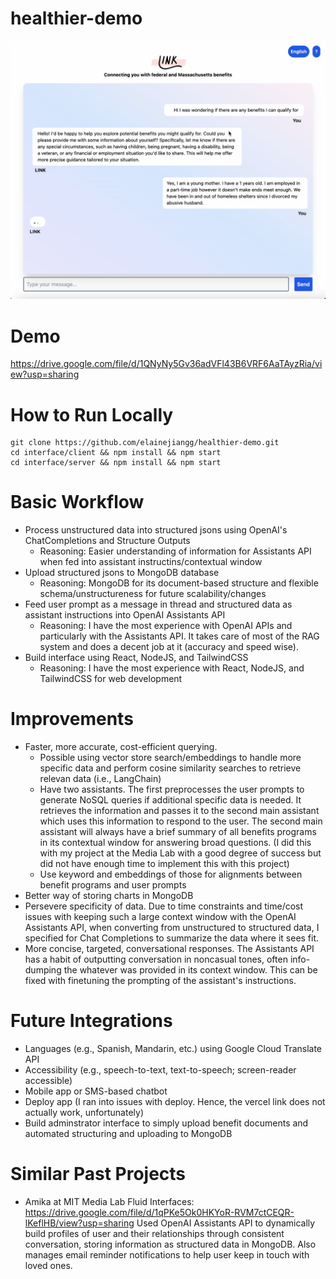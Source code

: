 # healthier-demo
![Image](/Image.png)

# Demo
https://drive.google.com/file/d/1QNyNy5Gv36adVFl43B6VRF6AaTAyzRia/view?usp=sharing

# How to Run Locally
```
git clone https://github.com/elainejiangg/healthier-demo.git
cd interface/client && npm install && npm start
cd interface/server && npm install && npm start
```

# Basic Workflow
- Process unstructured data into structured jsons using OpenAI's ChatCompletions and Structure Outputs 
    - Reasoning: Easier understanding of information for Assistants API when fed into assistant instructins/contextual window
- Upload structured jsons to MongoDB database
    - Reasoning: MongoDB for its document-based structure and flexible schema/unstructureness for future scalability/changes 
- Feed user prompt as a message in thread and structured data as assistant instructions into OpenAI Assistants API
    - Reasoning: I have the most experience with OpenAI APIs and particularly with the Assistants API. It takes care of most of the RAG system and does a decent job at it (accuracy and speed wise).
- Build interface using React, NodeJS, and TailwindCSS
    - Reasoning: I have the most experience with React, NodeJS, and TailwindCSS for web development

# Improvements
- Faster, more accurate, cost-efficient querying.
    - Possible using vector store search/embeddings to handle more specific data and perform cosine similarity searches to retrieve relevan data (i.e., LangChain)
    - Have two assistants. The first preprocesses the user prompts to generate NoSQL queries if additional specific data is needed. It retrieves the information and passes it to the second main assistant which uses this information to respond to the user. The second main assistant will always have a brief summary of all benefits programs in its contextual window for answering broad questions. (I did this with my project at the Media Lab with a good degree of success but did not have enough time to implement this with this project)
    - Use keyword and embeddings of those for alignments between benefit programs and user prompts
- Better way of storing charts in MongoDB
- Persevere specificity of data. Due to time constraints and time/cost issues with keeping such a large context window with the OpenAI Assistants API, when converting from unstructured to structured data, I specified for Chat Completions to summarize the data where it sees fit.
- More concise, targeted, conversational responses. The Assistants API has a habit of outputting conversation in noncasual tones, often info-dumping the whatever was provided in its context window. This can be fixed with finetuning the prompting of the assistant's instructions.

# Future Integrations
- Languages (e.g., Spanish, Mandarin, etc.) using Google Cloud Translate API
- Accessibility (e.g., speech-to-text, text-to-speech; screen-reader accessible)
- Mobile app or SMS-based chatbot
- Deploy app (I ran into issues with deploy. Hence, the vercel link does not actually work, unfortunately)
- Build adminstrator interface to simply upload benefit documents and automated structuring and uploading to MongoDB

# Similar Past Projects
- Amika at MIT Media Lab Fluid Interfaces: https://drive.google.com/file/d/1qPKe5Ok0HKYoR-RVM7ctCEQR-lKeflHB/view?usp=sharing Used OpenAI Assistants API to dynamically build profiles of user and their relationships through consistent conversation, storing information as structured data in MongoDB. Also manages email reminder notifications to help user keep in touch with loved ones.
